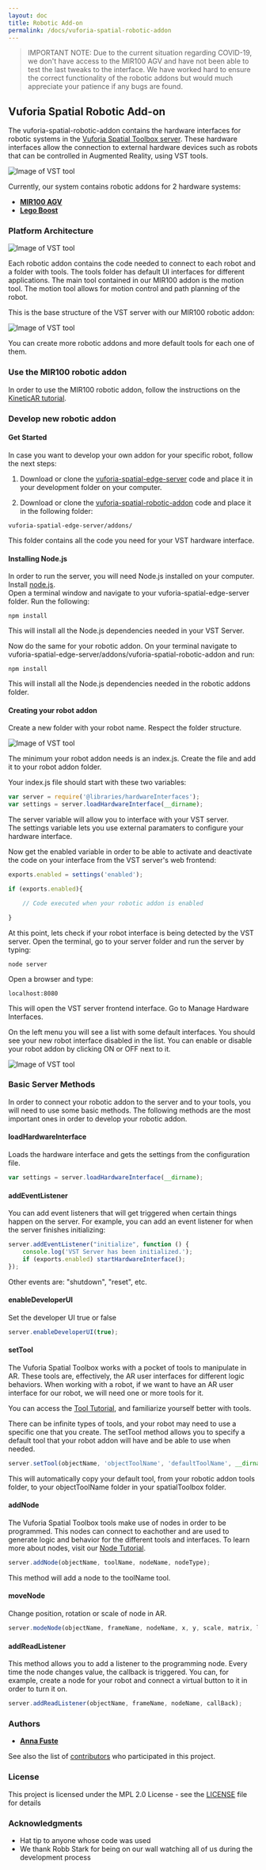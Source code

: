 ```yaml
---
layout: doc
title: Robotic Add-on
permalink: /docs/vuforia-spatial-robotic-addon
---
```


> IMPORTANT NOTE: Due to the current situation regarding COVID-19, we don't have access to the MIR100 AGV and have not been able to test the last tweaks to the interface. We have worked hard to ensure the correct functionality of the robotic addons but would much appreciate your patience if any bugs are found.


## Vuforia Spatial Robotic Add-on

The vuforia-spatial-robotic-addon contains the hardware interfaces for robotic systems in the [Vuforia Spatial Toolbox server](https://github.com/ptcrealitylab/vuforia-spatial-edge-server). 
These hardware interfaces allow the connection to external hardware devices such as robots that can be controlled in Augmented Reality, using VST tools.

![Image of VST tool](resources/gifs/mir.gif)

Currently, our system contains robotic addons for 2 hardware systems:
* **[MIR100 AGV](https://www.mobile-industrial-robots.com/en/solutions/robots/mir100/)**
* **[Lego Boost](https://www.lego.com/en-us/themes/boost)**

### Platform Architecture

![Image of VST tool](resources/img/vst_roboticaddons.jpg)

Each robotic addon contains the code needed to connect to each robot and a folder with tools.
The tools folder has default UI interfaces for different applications. 
The main tool contained in our MIR100 addon is the motion tool. The motion tool allows for motion control and path planning of the robot.

This is the base structure of the VST server with our MIR100 robotic addon:

![Image of VST tool](resources/img/folders.jpg)

You can create more robotic addons and more default tools for each one of them.



### Use the MIR100 robotic addon

In order to use the MIR100 robotic addon, follow the instructions on the [KineticAR tutorial](interfaces/MIR100/README.md).

### Develop new robotic addon

#### Get Started

In case you want to develop your own addon for your specific robot, follow the next steps:

1. Download or clone the [vuforia-spatial-edge-server](https://github.com/ptcrealitylab/vuforia-spatial-edge-server) code and place it in your development folder on your computer.

2. Download or clone the [vuforia-spatial-robotic-addon](https://github.com/ptcrealitylab/vuforia-spatial-robotic-addon) code and place it in the following folder:

```
vuforia-spatial-edge-server/addons/
```

This folder contains all the code you need for your VST hardware interface. 

#### Installing Node.js

In order to run the server, you will need Node.js installed on your computer. 
Install [node.js](https://nodejs.org).<br />
Open a terminal window and navigate to your vuforia-spatial-edge-server folder.
Run the following:

```
npm install
```

This will install all the Node.js dependencies needed in your VST Server. 

Now do the same for your robotic addon. On your terminal navigate to vuforia-spatial-edge-server/addons/vuforia-spatial-robotic-addon and run:

```
npm install
```

This will install all the Node.js dependencies needed in the robotic addons folder.

#### Creating your robot addon

Create a new folder with your robot name. Respect the folder structure.

![Image of VST tool](resources/img/folders_yourrobot.jpg)

The minimum your robot addon needs is an index.js. Create the file and add it to your robot addon folder.

Your index.js file should start with these two variables:

```js
var server = require('@libraries/hardwareInterfaces');
var settings = server.loadHardwareInterface(__dirname);
```

The server variable will allow you to interface with your VST server.<br/>
The settings variable lets you use external paramaters to configure your hardware interface.

Now get the enabled variable in order to be able to activate and deactivate the code on your interface from the VST server's web frontend:

```js
exports.enabled = settings('enabled');

if (exports.enabled){

    // Code executed when your robotic addon is enabled

}
```

At this point, lets check if your robot interface is being detected by the VST server. Open the terminal, go to your server folder and run the server by typing:

```
node server
```

Open a browser and type:

```
localhost:8080
```

This will open the VST server frontend interface.
Go to Manage Hardware Interfaces.

On the left menu you will see a list with some default interfaces. You should see your new robot interface disabled in the list. You can enable or disable your robot addon by clicking ON or OFF next to it.

![Image of VST tool](resources/img/myRobot.jpg)

### Basic Server Methods

In order to connect your robotic addon to the server and to your tools, you will need to use some basic methods. 
The following methods are the most important ones in order to develop your robotic addon. 

#### loadHardwareInterface
Loads the hardware interface and gets the settings from the configuration file.

```js
var settings = server.loadHardwareInterface(__dirname);
```

#### addEventListener
You can add event listeners that will get triggered when certain things happen on the server.
For example, you can add an event listener for when the server finishes initializing:

```js
server.addEventListener("initialize", function () {
    console.log('VST Server has been initialized.');
    if (exports.enabled) startHardwareInterface();
});
```

Other events are: "shutdown", "reset", etc.

#### enableDeveloperUI
Set the developer UI true or false

```js
server.enableDeveloperUI(true);
```

#### setTool

The Vuforia Spatial Toolbox works with a pocket of tools to manipulate in AR. These tools are, effectively, the AR user interfaces for different logic behaviors.
When working with a robot, if we want to have an AR user interface for our robot, we will need one or more tools for it.

You can access the [Tool Tutorial](https://github.com/ptcrealitylab/vuforia-spatial-toolbox-documentation/blob/master/make%20tools/toolTutorial.md), and familiarize yourself better with tools.

There can be infinite types of tools, and your robot may need to use a specific one that you create.
The setTool method allows you to specify a default tool that your robot addon will have and be able to use when needed.

```js
server.setTool(objectName, 'objectToolName', 'defaultToolName', __dirname);
```

This will automatically copy your default tool, from your robotic addon tools folder, to your objectToolName folder in your spatialToolbox folder.

#### addNode

The Vuforia Spatial Toolbox tools make use of nodes in order to be programmed. This nodes can connect to eachother and are used to generate logic and behavior for the different tools and interfaces.
To learn more about nodes, visit our [Node Tutorial](https://github.com/ptcrealitylab/vuforia-spatial-toolbox-documentation/blob/master/make%20tools/toolboxNodes.md).

```js
server.addNode(objectName, toolName, nodeName, nodeType); 
```

This method will add a node to the toolName tool.

#### moveNode

Change position, rotation or scale of node in AR.

```js
server.modeNode(objectName, frameName, nodeName, x, y, scale, matrix, loyalty); 
```

#### addReadListener

This method allows you to add a listener to the programming node. Every time the node changes value, the callback is triggered.
You can, for example, create a node for your robot and connect a virtual button to it in order to turn it on.

```js
server.addReadListener(objectName, frameName, nodeName, callBack);
```

### Authors

* **[Anna Fuste](https://github.com/afustePTC)**

See also the list of [contributors](https://github.com/ptcrealitylab/vuforia-spatial-robotic-addon/graphs/contributors) who participated in this project.

### License

This project is licensed under the MPL 2.0 License - see the [LICENSE](LICENSE) file for details

### Acknowledgments

* Hat tip to anyone whose code was used
* We thank Robb Stark for being on our wall watching all of us during the development process

